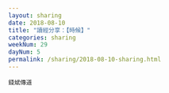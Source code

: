 ```yaml
---
layout: sharing
date: 2018-08-10
title: "讀經分享：【時候】"
categories: sharing
weekNum: 29
dayNum: 5
permalink: /sharing/2018-08-10-sharing.html
---
```



`錢斌傳道`
